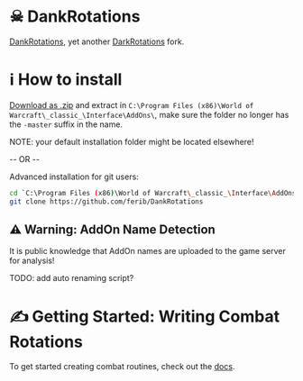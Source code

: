 # ☠ DankRotations

[DankRotations](https://github.com/ferib/DankRotations), yet another [DarkRotations](https://gitlab.com/dark_rotations) fork.

# ℹ How to install

[Download as .zip](https://github.com/ferib/DankRotations/archive/refs/heads/master.zip) and extract in `C:\Program Files (x86)\World of Warcraft\_classic_\Interface\AddOns\`, make sure the folder no longer has the `-master` suffix in the name.

NOTE: your default installation folder might be located elsewhere!

-- OR --

Advanced installation for git users:

```bash
cd `C:\Program Files (x86)\World of Warcraft\_classic_\Interface\AddOns\`
git clone https://github.com/ferib/DankRotations
```

## ⚠ Warning: AddOn Name Detection
It is public knowledge that AddOn names are uploaded to the game server for analysis!

TODO: add auto renaming script?

# ✍ Getting Started: Writing Combat Rotations

To get started creating combat routines, check out the [docs](docs/readme.md).